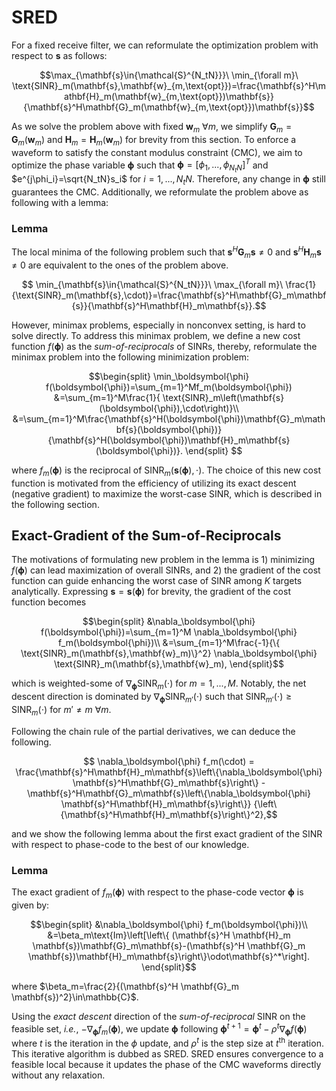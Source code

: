 # SRED
For a fixed receive filter, we can reformulate the optimization problem with respect to $\mathbf{s}$ as follows:

```math
\max_{\mathbf{s}\in{\mathcal{S}^{N_tN}}}\ \min_{\forall m}\ \text{SINR}_m(\mathbf{s},\mathbf{w}_{m,\text{opt}})=\frac{\mathbf{s}^H\mathbf{H}_m(\mathbf{w}_{m,\text{opt}})\mathbf{s}}{\mathbf{s}^H\mathbf{G}_m(\mathbf{w}_{m,\text{opt}})\mathbf{s}}
```


As we solve the problem above with fixed $`\mathbf{w}_m\ \forall m`$, we simplify $`\mathbf{G}_m=\mathbf{G}_m(\mathbf{w}_m)`$ and $`\mathbf{H}_m=\mathbf{H}_m(\mathbf{w}_m)`$ for brevity from this section.
To enforce a waveform to satisfy the constant modulus constraint (CMC), we aim to optimize the phase variable $`\boldsymbol{\phi}`$ such that $`\boldsymbol{\phi}=[\phi_1,...,\phi_{N_tN}]^T`$ and $`e^{j\phi_i}=\sqrt{N_tN}s_i`$ for $`i=1,...,N_tN`$. Therefore, any change in $`\boldsymbol{\phi}`$ still guarantees the CMC. Additionally, we reformulate the problem above as following with a lemma:

### Lemma
The local minima of the following problem such that $\mathbf{s}^H\mathbf{G}_m\mathbf{s}\neq 0$ and $\mathbf{s}^H\mathbf{H}_m\mathbf{s}\neq 0$ are equivalent to the ones of the problem above.
```math
    \min_{\mathbf{s}\in{\mathcal{S}^{N_tN}}}\ \max_{\forall m}\ \frac{1}{\text{SINR}_m(\mathbf{s},\cdot)}=\frac{\mathbf{s}^H\mathbf{G}_m\mathbf{s}}{\mathbf{s}^H\mathbf{H}_m\mathbf{s}}.
```

However, minimax problems, especially in nonconvex setting, is hard to solve directly. To address this minimax problem, we define a new cost function $f(\boldsymbol{\phi})$ as the *sum-of-reciprocals* of SINRs, thereby, reformulate the minimax problem into the following minimization problem:

```math
\begin{split}
    \min_\boldsymbol{\phi} f(\boldsymbol{\phi})=\sum_{m=1}^Mf_m(\boldsymbol{\phi})
    &=\sum_{m=1}^M\frac{1}{	\text{SINR}_m\left(\mathbf{s}(\boldsymbol{\phi}),\cdot\right)}\\
    &=\sum_{m=1}^M\frac{\mathbf{s}^H(\boldsymbol{\phi})\mathbf{G}_m\mathbf{s}(\boldsymbol{\phi})}
    {\mathbf{s}^H(\boldsymbol{\phi})\mathbf{H}_m\mathbf{s}(\boldsymbol{\phi})}.
\end{split}

```
where $`f_m(\boldsymbol{\phi})`$ is the reciprocal of $`\text{SINR}_m(\mathbf{s}(\boldsymbol{\phi}),\cdot)`$. The choice of this new cost function is motivated from the efficiency of utilizing its exact descent (negative gradient) to maximize the worst-case SINR, which is described in the following section.

## Exact-Gradient of the Sum-of-Reciprocals

The motivations of formulating new problem in the lemma is 1) minimizing $`f(\boldsymbol{\phi})`$ can lead maximization of overall SINRs, and 2) the gradient of the cost function can guide enhancing the worst case of SINR among $K$ targets analytically. Expressing $`\mathbf{s}=\mathbf{s}(\boldsymbol{\phi})`$ for brevity, the gradient of the cost function becomes 
```math
\begin{split}
    &\nabla_\boldsymbol{\phi} f(\boldsymbol{\phi})=\sum_{m=1}^M \nabla_\boldsymbol{\phi} f_m(\boldsymbol{\phi})\\
    &=\sum_{m=1}^M\frac{-1}{\{	\text{SINR}_m(\mathbf{s},\mathbf{w}_m)\}^2}
    \nabla_\boldsymbol{\phi} 	\text{SINR}_m(\mathbf{s},\mathbf{w}_m),
\end{split}
```
which is weighted-some of $`\nabla_\boldsymbol{\phi}\text{SINR}_m(\cdot)`$ for $`m=1,...,M`$. Notably, the net descent direction is dominated by $`\nabla_\boldsymbol{\phi}\text{SINR}_{m'}(\cdot)`$ such that $`\text{SINR}_{m'}(\cdot) \geq \text{SINR}_m(\cdot)`$ for $`m'\neq m\ \forall m`$. 

Following the chain rule of the partial derivatives, we can deduce the following.
```math
    \nabla_\boldsymbol{\phi} f_m(\cdot) = 
    \frac{\mathbf{s}^H\mathbf{H}_m\mathbf{s}\left\{\nabla_\boldsymbol{\phi} \mathbf{s}^H\mathbf{G}_m\mathbf{s}\right\}
    - \mathbf{s}^H\mathbf{G}_m\mathbf{s}\left\{\nabla_\boldsymbol{\phi} \mathbf{s}^H\mathbf{H}_m\mathbf{s}\right\}}
    {\left\{\mathbf{s}^H\mathbf{H}_m\mathbf{s}\right\}^2},
```
and we show the following lemma about the first exact gradient of the SINR with respect to phase-code to the best of our knowledge.

### Lemma
The exact gradient of $f_m(\boldsymbol{\phi})$ with respect to the phase-code vector $\boldsymbol{\phi}$ is given by:
```math
\begin{split}
    &\nabla_\boldsymbol{\phi} f_m(\boldsymbol{\phi})\\
    &=\beta_m\text{Im}\left[\left\{
    (\mathbf{s}^H \mathbf{H}_m \mathbf{s})\mathbf{G}_m\mathbf{s}-(\mathbf{s}^H \mathbf{G}_m \mathbf{s})\mathbf{H}_m\mathbf{s}\right\}\odot\mathbf{s}^*\right].
\end{split}
```
where $\beta_m=\frac{2}{(\mathbf{s}^H \mathbf{G}_m \mathbf{s})^2}\in\mathbb{C}$.


Using the *exact descent* direction of the *sum-of-reciprocal* SINR on the feasible set, *i.e.*, $`-\nabla_\boldsymbol{\phi} f_m(\boldsymbol{\phi})`$, we update $`\boldsymbol{\phi}`$ following $`\boldsymbol{\phi}^{t+1}=\boldsymbol{\phi}^{t}-\rho^t\nabla_\boldsymbol{\phi} f(\boldsymbol{\phi})`$ where $`t`$ is the iteration in the $`\phi`$ update, and $`\rho^t`$ is the step size at $`t^\text{th}`$ iteration. This iterative algorithm is dubbed as SRED. SRED ensures convergence to a feasible local because it updates the phase of the CMC waveforms directly without any relaxation.
